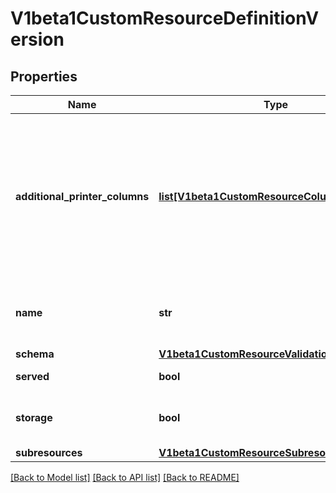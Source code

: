 # V1beta1CustomResourceDefinitionVersion

## Properties
Name | Type | Description | Notes
------------ | ------------- | ------------- | -------------
**additional_printer_columns** | [**list[V1beta1CustomResourceColumnDefinition]**](V1beta1CustomResourceColumnDefinition.md) | additionalPrinterColumns specifies additional columns returned in Table output. See https://kubernetes.io/docs/reference/using-api/api-concepts/#receiving-resources-as-tables for details. Top-level and per-version columns are mutually exclusive. Per-version columns must not all be set to identical values (top-level columns should be used instead). If no top-level or per-version columns are specified, a single column displaying the age of the custom resource is used. | [optional] 
**name** | **str** | name is the version name, e.g. “v1”, “v2beta1”, etc. The custom resources are served under this version at &#x60;/apis/&lt;group&gt;/&lt;version&gt;/...&#x60; if &#x60;served&#x60; is true. | 
**schema** | [**V1beta1CustomResourceValidation**](V1beta1CustomResourceValidation.md) |  | [optional] 
**served** | **bool** | served is a flag enabling/disabling this version from being served via REST APIs | 
**storage** | **bool** | storage indicates this version should be used when persisting custom resources to storage. There must be exactly one version with storage&#x3D;true. | 
**subresources** | [**V1beta1CustomResourceSubresources**](V1beta1CustomResourceSubresources.md) |  | [optional] 

[[Back to Model list]](../README.md#documentation-for-models) [[Back to API list]](../README.md#documentation-for-api-endpoints) [[Back to README]](../README.md)


